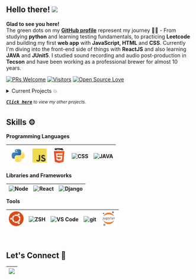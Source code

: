 ## Hello there! <img src="https://media.giphy.com/media/VgCDAzcKvsR6OM0uWg/giphy.gif" width="50">

**Glad to see you here!** <br> The green dots on my [**GitHub profile**](https://github.com/teom275) represent my journey :running_man: - From studying **python** and learning testing fundamentals, to practicing **Leetcode** and building my first **web app** with **JavaScript, HTML** and **CSS**. Currently I'm diving into the front-end side of things with **ReactJS** and also learning **JAVA** and **JUnit5**. I studied sound recording and audio post-production in **Tecson** and have been working as a professional brewer for almost 10 years.

[![PRs Welcome](https://img.shields.io/badge/PRs-welcome-brightgreen.svg?style=flat&logo=github)](https://github.com/teom275) [![Visitors](https://visitor-badge.glitch.me/badge?page_id=teom275.visitor-badge)](https://github.com/teom275) [![Open Source Love](https://badges.frapsoft.com/os/v2/open-source.svg?v=103)](https://github.com/teom275)

<details>
<summary>Current Projects 💥</summary>

| Project :octocat:                                                                                | Issues :bug:                                                                                                                                                           | Open PRs :bell:                                                                                                                                           | Closed PRs :fire:                                                                                                                                                                                     |
| ------------------------------------------------------------------------------------------------ | ---------------------------------------------------------------------------------------------------------------------------------------------------------------------- | --------------------------------------------------------------------------------------------------------------------------------------------------------- | ----------------------------------------------------------------------------------------------------------------------------------------------------------------------------------------------------- |
| [**R-Beginner-Guide**](https://github.com/teom275/R-Beginner-Guide.git) | [![GitHub issues](https://img.shields.io/github/issues/teom275/ReactJS?color=green&logo=github&style=flat)](https://github.com/teom275/ReactJS/issues) | [![GitHub PRs](https://img.shields.io/github/issues-pr/teom275/ReactJS?style=flat&logo=github)](https://github.com/teom275/ReactJS/pulls) | [![GitHub PRs](https://img.shields.io/github/issues-pr-closed/teom275/ReactJS?style=flat&color=critical&logo=github)](https://github.com/teom275/ReactJS/pulls?q=is%3Apr+is%3Aclosed) |
| [**Personal Web App**](https://github.com/teom275/ReactJS/tree/master/react_portfolio)   | [![GitHub issues](https://img.shields.io/github/issues/teom275/ReactJS?color=green&logo=github&style=flat)](https://github.com/teom275/ReactJS/issues) | [![GitHub PRs](https://img.shields.io/github/issues-pr/teom275/ReactJS?style=flat&logo=github)](https://github.com/teom275/ReactJS/pulls) | [![GitHub PRs](https://img.shields.io/github/issues-pr-closed/teom275/ReactJS?style=flat&color=critical&logo=github)](https://github.com/teom275/ReactJS/pulls?q=is%3Apr+is%3Aclosed) |
| [**Pylculator**](https://github.com/teom275/Calc)                                        | [![GitHub issues](https://img.shields.io/github/issues/teom275/Calc?color=green&logo=github&style=flat)](https://github.com/teom275/Calc/issues)       | [![GitHub PRs](https://img.shields.io/github/issues-pr/teom275/Calc?style=flat&logo=github)](https://github.com/teom275/Calc/pulls)       | [![GitHub PRs](https://img.shields.io/github/issues-pr-closed/teom275/Calc?style=flat&color=critical&logo=github)](https://github.com/teom275/Calc/pulls?q=is%3Apr+is%3Aclosed)       |

</details>

<sup><kbd>**_[Click here](https://github.com/teom275?tab=repositories)_**</kbd> _to view my other projects.</sup>_ <br>

## Skills ⚙️

**Programming Languages**

| <img title="Python" alt="Python" width="50px" src="https://raw.githubusercontent.com/github/explore/master/topics/python/python.png" /> | <img alt="JS" title="JavaScript" width="38px" src="https://raw.githubusercontent.com/github/explore/master/topics/javascript/javascript.png"> | <img title="HTML" alt="HTML" width="40px" src="https://raw.githubusercontent.com/github/explore/80688e429a7d4ef2fca1e82350fe8e3517d3494d/topics/html/html.png"> | <img title="CSS" alt="CSS" width="50px" src="https://avatars1.githubusercontent.com/u/1517864?s=200&v=4"> | <img title="JAVA" alt="JAVA" width="60px" src="https://1000marcas.net/wp-content/uploads/2020/11/Java-logo.png"> |
| --------------------------------------------------------------------------------------------------------------------------------------- | --------------------------------------------------------------------------------------------------------------------------------------------- | --------------------------------------------------------------------------------------------------------------------------------------------------------------- | --------------------------------------------------------------------------------------------------------- | ---------------------------------------------------------------------------------------------------------------- |

**Libraries and Frameworks**

| <img title="Node" alt="Node" width="38px" src="https://icon-library.com/images/node-js-icon/node-js-icon-8.jpg"> | <img title="React" alt="React" width="60px" src="https://vav.com.mk/wp-content/uploads/2020/12/reactjs1.png"> | <img title="Django" alt="Django" width="50px" src="https://codism.io/wp-content/uploads/2019/11/django-development-company.png"> |
| ---------------------------------------------------------------------------------------------------------------- | ------------------------------------------------------------------------------------------------------------- | -------------------------------------------------------------------------------------------------------------------------------- |

**Tools**

| <img title="Ubuntu" alt="Ubuntu" width="40px" src="https://raw.githubusercontent.com/github/explore/master/topics/ubuntu/ubuntu.png"> | <img title="ZSH" alt="ZSH" width="40px" src="https://s3.amazonaws.com/ohmyzsh/oh-my-zsh-logo.png"> | <img title="VS Code" alt="VS Code" width="40px" src="https://img.icons8.com/fluent/48/000000/visual-studio-code-2019.png"> | <img title="git" alt="git" width="40px" src="https://avatars3.githubusercontent.com/u/18133?s=200&v=4"> | <img title="Jupyter Notebook" background-color="white" alt="Jupyter" width="40px" src="https://raw.githubusercontent.com/github/explore/master/topics/jupyter-notebook/jupyter-notebook.png"> |
| ------------------------------------------------------------------------------------------------------------------------------------- | -------------------------------------------------------------------------------------------------- | -------------------------------------------------------------------------------------------------------------------------- | ------------------------------------------------------------------------------------------------------- | --------------------------------------------------------------------------------------------------------------------------------------------------------------------------------------------- |

<br>

## Let's Connect :handshake:

| <a href="https://www.linkedin.com/in/sebastian-lezama-89a7851b2/"><img src="https://cdn2.iconfinder.com/data/icons/social-media-2285/512/1_Linkedin_unofficial_colored_svg-128.png" width="40"></a> |
| --------------------------------------------------------------------------------------------------------------------------------------------------------------------------------------------------- |
